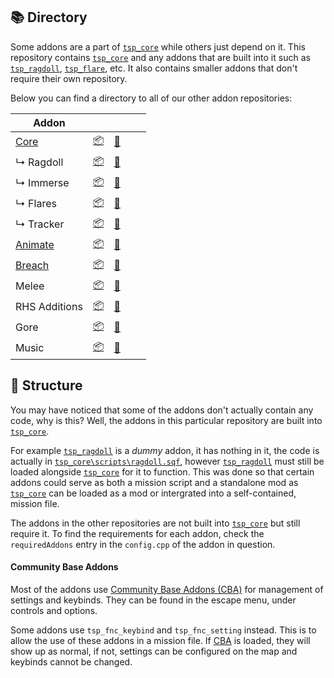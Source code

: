 ## 📚 Directory
Some addons are a part of [`tsp_core`](Core/src/branch/main/tsp_core) while others just depend on it. This repository contains [`tsp_core`](Core/src/branch/main/tsp_core) and any addons that are built into it such as [`tsp_ragdoll`](Core/src/branch/main/tsp_core/addons/ragdoll.sqf), [`tsp_flare`](Core/src/branch/main/tsp_core/addons/flare.sqf), etc. It also contains smaller addons that don't require their own repository.

Below you can find a directory to all of our other addon repositories:

Addon ||||
-|-|-|-
[Core]() | [📦]() | [📑]() | [<img style="width:17px" src="https://core.thespeshalplatoon.com/img/steam_small.png">]()
↳ Ragdoll | [📦]() | [📑]() | [<img style="width:17px" src="https://core.thespeshalplatoon.com/img/steam_small.png">]()
↳ Immerse | [📦]() | [📑]() | [<img style="width:17px" src="https://core.thespeshalplatoon.com/img/steam_small.png">]()
↳ Flares | [📦]() | [📑]() | [<img style="width:17px" src="https://core.thespeshalplatoon.com/img/steam_small.png">]()
↳ Tracker | [📦]() | [📑]() | [<img style="width:17px" src="https://core.thespeshalplatoon.com/img/steam_small.png">]()
[Animate]() | [📦]() | [📑]() | [<img style="width:17px" src="https://core.thespeshalplatoon.com/img/steam_small.png">]()
[Breach]() | [📦]() | [📑]() | [<img style="width:17px" src="https://core.thespeshalplatoon.com/img/steam_small.png">]()
Melee | [📦]() | [📑]() | [<img style="width:17px" src="https://core.thespeshalplatoon.com/img/steam_small.png">]()
RHS Additions | [📦]() | [📑]() | [<img style="width:17px" src="https://core.thespeshalplatoon.com/img/steam_small.png">]()
Gore | [📦]() | [📑]() | [<img style="width:17px" src="https://core.thespeshalplatoon.com/img/steam_small.png">]()
Music | [📦]() | [📑]() | [<img style="width:17px" src="https://core.thespeshalplatoon.com/img/steam_small.png">]()

## 🗼 Structure
You may have noticed that some of the addons don't actually contain any code, why is this? Well, the addons in this particular repository are built into [`tsp_core`](Core/src/branch/main/tsp_core).

For example [`tsp_ragdoll`](Core/src/branch/main/tsp_core/addons/ragdoll.sqf) is a *dummy* addon, it has nothing in it, the code is actually in [`tsp_core\scripts\ragdoll.sqf`](Core/src/branch/main/tsp_core/addons/ragdoll.sqf), however [`tsp_ragdoll`](Core/src/branch/main/tsp_core/addons/ragdoll.sqf) must still be loaded alongside [`tsp_core`](LICore/src/branch/main/tsp_coreK) for it to function. This was done so that certain addons could serve as both a mission script and a standalone mod as [`tsp_core`](Core/src/branch/main/tsp_core) can be loaded as a mod or intergrated into a self-contained, mission file.

The addons in the other repositories are not built into [`tsp_core`](Core/src/branch/main/tsp_core) but still require it. To find the requirements for each addon, check the `requiredAddons` entry in the `config.cpp` of the addon in question.

#### Community Base Addons
Most of the addons use [Community Base Addons (CBA)](https://steamcommunity.com/workshop/filedetails/?id=450814997) for management of settings and keybinds. They can be found in the escape menu, under controls and options.

Some addons use `tsp_fnc_keybind` and `tsp_fnc_setting` instead. This is to allow the use of these addons in a mission file. If [CBA](https://steamcommunity.com/workshop/filedetails/?id=450814997) is loaded, they will show up as normal, if not, settings can be configured on the map and keybinds cannot be changed.